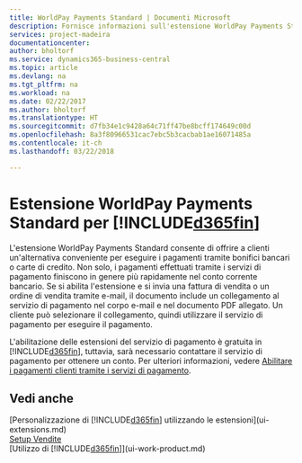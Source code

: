 ```yaml
---
title: WorldPay Payments Standard | Documenti Microsoft
description: Fornisce informazioni sull'estensione WorldPay Payments Standard.
services: project-madeira
documentationcenter: 
author: bholtorf
ms.service: dynamics365-business-central
ms.topic: article
ms.devlang: na
ms.tgt_pltfrm: na
ms.workload: na
ms.date: 02/22/2017
ms.author: bholtorf
ms.translationtype: HT
ms.sourcegitcommit: d7fb34e1c9428a64c71ff47be8bcff174649c00d
ms.openlocfilehash: 8a3f80966531cac7ebc5b3cacbab1ae16071485a
ms.contentlocale: it-ch
ms.lasthandoff: 03/22/2018

---
```

# <a name="the-worldpay-payments-standard-extension-to-included365finincludesd365finlongmdmd"></a>Estensione WorldPay Payments Standard per [!INCLUDE[d365fin](includes/d365fin_long_md.md)]
L'estensione WorldPay Payments Standard consente di offrire a clienti un'alternativa conveniente per eseguire i pagamenti tramite bonifici bancari o carte di credito. Non solo, i pagamenti effettuati tramite i servizi di pagamento finiscono in genere più rapidamente nel conto corrente bancario.
Se si abilita l'estensione e si invia una fattura di vendita o un ordine di vendita tramite e-mail, il documento include un collegamento al servizio di pagamento nel corpo e-mail e nel documento PDF allegato. Un cliente può selezionare il collegamento, quindi utilizzare il servizio di pagamento per eseguire il pagamento.

L'abilitazione delle estensioni del servizio di pagamento è gratuita in [!INCLUDE[d365fin](includes/d365fin_md.md)], tuttavia, sarà necessario contattare il servizio di pagamento per ottenere un conto. Per ulteriori informazioni, vedere [Abilitare i pagamenti clienti tramite i servizi di pagamento](sales-how-enable-payment-service-extensions.md).

## <a name="see-also"></a>Vedi anche
[Personalizzazione di [!INCLUDE[d365fin](includes/d365fin_md.md)] utilizzando le estensioni](ui-extensions.md)  
[Setup Vendite](sales-setup-sales.md)  
[Utilizzo di [!INCLUDE[d365fin](includes/d365fin_md.md)]](ui-work-product.md)
